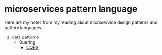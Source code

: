 # microservices pattern language

Here are my notes from my reading about microservice design patterns and pattern languages

1. data patterns
    - Quering
        - [CQRS](https://github.com/Bright98/microservices-pattern-language/blob/main/quering/CQRS.md)
